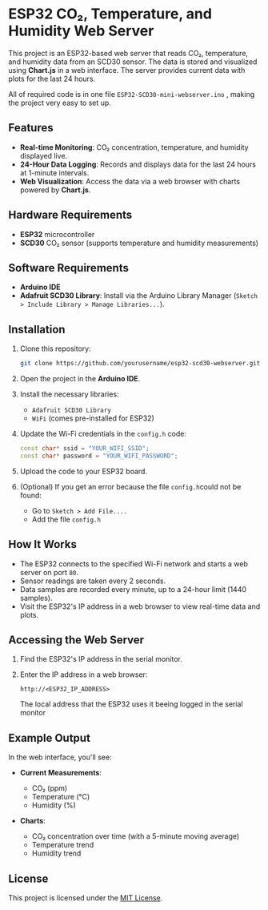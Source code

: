 # ESP32 CO₂, Temperature, and Humidity Web Server

This project is an ESP32-based web server that reads CO₂, temperature, and humidity data from an SCD30 sensor. The data is stored and visualized using **Chart.js** in a web interface. The server provides current data with plots for the last 24 hours.

All of required code is in one file `ESP32-SCD30-mini-webserver.ino` , making the project very easy to set up.

## Features

- **Real-time Monitoring**: CO₂ concentration, temperature, and humidity displayed live.
- **24-Hour Data Logging**: Records and displays data for the last 24 hours at 1-minute intervals.
- **Web Visualization**: Access the data via a web browser with charts powered by **Chart.js**.

## Hardware Requirements

- **ESP32** microcontroller
- **SCD30** CO₂ sensor (supports temperature and humidity measurements)

## Software Requirements

- **Arduino IDE**
- **Adafruit SCD30 Library**: Install via the Arduino Library Manager (`Sketch > Include Library > Manage Libraries...`).

## Installation

1. Clone this repository:
   ```bash
   git clone https://github.com/yourusername/esp32-scd30-webserver.git
   ```
2. Open the project in the **Arduino IDE**.

3. Install the necessary libraries:
   - `Adafruit SCD30 Library`
   - `WiFi` (comes pre-installed for ESP32)

4. Update the Wi-Fi credentials in the `config.h` code:
   ```cpp
   const char* ssid = "YOUR_WIFI_SSID";
   const char* password = "YOUR_WIFI_PASSWORD";
   ```

5. Upload the code to your ESP32 board.

6. (Optional) If you get an error because the file `config.h`could not be found:
    - Go to `Sketch > Add File....`
    - Add the file `config.h`

## How It Works

- The ESP32 connects to the specified Wi-Fi network and starts a web server on port `80`.
- Sensor readings are taken every 2 seconds.
- Data samples are recorded every minute, up to a 24-hour limit (1440 samples).
- Visit the ESP32's IP address in a web browser to view real-time data and plots.

## Accessing the Web Server

1. Find the ESP32's IP address in the serial monitor.
2. Enter the IP address in a web browser:
   ```
   http://<ESP32_IP_ADDRESS>
   ```

   The local address that the ESP32 uses it beeing logged in the serial monitor

## Example Output

In the web interface, you'll see:

- **Current Measurements**:  
  - CO₂ (ppm)  
  - Temperature (°C)  
  - Humidity (%)  

- **Charts**:  
  - CO₂ concentration over time (with a 5-minute moving average)  
  - Temperature trend  
  - Humidity trend  

## License

This project is licensed under the [MIT License](LICENSE).